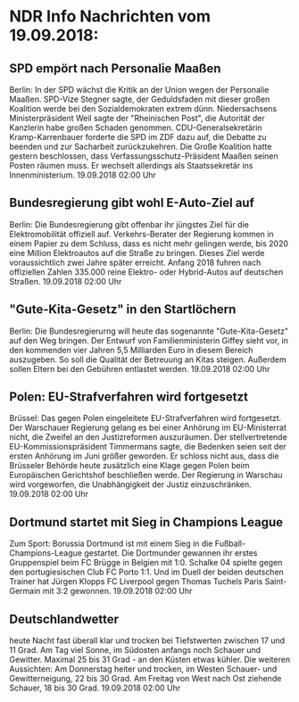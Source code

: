 # NDR Info Nachrichten vom 19.09.2018:


## SPD empört nach Personalie Maaßen
Berlin: In der SPD wächst die Kritik an der Union wegen der Personalie Maaßen. SPD-Vize Stegner sagte, der Geduldsfaden mit dieser großen Koalition werde bei den Sozialdemokraten extrem dünn. Niedersachsens Ministerpräsident Weil sagte der "Rheinischen Post", die Autorität der Kanzlerin habe großen Schaden genommen. CDU-Generalsekretärin Kramp-Karrenbauer forderte die SPD im ZDF dazu auf, die Debatte zu beenden und zur Sacharbeit zurückzukehren. Die Große Koalition hatte gestern beschlossen, dass Verfassungsschutz-Präsident Maaßen seinen Posten räumen muss. Er wechselt allerdings als Staatssekretär ins Innenministerium. 19.09.2018 02:00 Uhr 

## Bundesregierung gibt wohl E-Auto-Ziel auf
Berlin: Die Bundesregierung gibt offenbar ihr jüngstes Ziel für die Elektromobilität offiziell auf. Verkehrs-Berater der Regierung kommen in einem Papier zu dem Schluss, dass es nicht mehr gelingen werde, bis 2020 eine Million Elektroautos auf die Straße zu bringen. Dieses Ziel werde voraussichtlich zwei Jahre später erreicht. Anfang 2018 fuhren nach offiziellen Zahlen 335.000 reine Elektro- oder Hybrid-Autos auf deutschen Straßen. 19.09.2018 02:00 Uhr 

## "Gute-Kita-Gesetz" in den Startlöchern
Berlin: Die Bundesregierurng will heute das sogenannte "Gute-Kita-Gesetz" auf den Weg bringen. Der Entwurf von Familienministerin Giffey sieht vor, in den kommenden vier Jahren 5,5 Milliarden Euro in diesem Bereich auszugeben. So soll die Qualität der Betreuung an Kitas steigen. Außerdem sollen Eltern bei den Gebühren entlastet werden. 19.09.2018 02:00 Uhr 

## Polen: EU-Strafverfahren wird fortgesetzt
Brüssel:	Das gegen Polen eingeleitete EU-Strafverfahren wird fortgesetzt. Der Warschauer Regierung gelang es bei einer Anhörung im EU-Ministerrat nicht, die Zweifel an den Justizreformen auszuräumen. Der stellvertretende EU-Kommissionspräsident Timmermans sagte, die Bedenken seien seit der ersten Anhörung im Juni größer geworden. Er schloss nicht aus, dass die Brüsseler Behörde heute zusätzlich eine Klage gegen Polen beim Europäischen Gerichtshof beschließen werde. Der Regierung in Warschau wird vorgeworfen, die Unabhängigkeit der Justiz einzuschränken. 19.09.2018 02:00 Uhr 

## Dortmund startet mit Sieg in Champions League
Zum Sport:	Borussia Dortmund ist mit einem Sieg in die Fußball-Champions-League gestartet. Die Dortmunder gewannen ihr erstes Gruppenspiel beim FC Brügge in Belgien mit 1:0. Schalke 04 spielte gegen den portugiesischen Club FC Porto 1:1. Und im Duell der beiden deutschen Trainer hat Jürgen Klopps FC Liverpool gegen Thomas Tuchels Paris Saint-Germain mit 3:2 gewonnen. 19.09.2018 02:00 Uhr 

## Deutschlandwetter
heute Nacht fast überall klar und trocken bei Tiefstwerten zwischen 17 und 11 Grad. Am Tag viel Sonne, im Südosten anfangs noch Schauer und Gewitter. Maximal 25 bis 31 Grad - an den Küsten etwas kühler. Die weiteren Aussichten: Am Donnerstag heiter und trocken, im Westen Schauer- und Gewitterneigung, 22 bis 30 Grad. Am Freitag von West nach Ost ziehende Schauer, 18 bis 30 Grad. 19.09.2018 02:00 Uhr 
